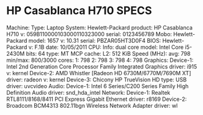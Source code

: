 # HP Casablanca H710 SPECS

Machine:
  Type: Laptop System: Hewlett-Packard product: HP Casablanca H710
    v: 059B110000103000110323000 serial: 0123456789
  Mobo: Hewlett-Packard model: 1657 v: 10.31 serial: PBZAR05HT3D0F4
    BIOS: Hewlett-Packard v: F.1B date: 10/05/2011
CPU:
  Info: dual core model: Intel Core i5-2430M bits: 64 type: MT MCP cache:
    L2: 512 KiB
  Speed (MHz): avg: 798 min/max: 800/3000 cores: 1: 798 2: 798 3: 798
    4: 798
Graphics:
  Device-1: Intel 2nd Generation Core Processor Family Integrated Graphics
    driver: i915 v: kernel
  Device-2: AMD Whistler [Radeon HD 6730M/6770M/7690M XT] driver: radeon
    v: kernel
  Device-3: Chicony HP TrueVision HD type: USB driver: uvcvideo
Audio:
  Device-1: Intel 6 Series/C200 Series Family High Definition Audio
    driver: snd_hda_intel
Network:
  Device-1: Realtek RTL8111/8168/8411 PCI Express Gigabit Ethernet
    driver: r8169
  Device-2: Broadcom BCM4313 802.11bgn Wireless Network Adapter driver: wl
